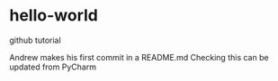 # hello-world
github tutorial

Andrew makes his first commit in a README.md
Checking this can be updated from PyCharm